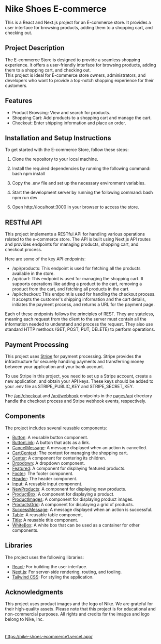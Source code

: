 # Nike Shoes E-commerce 

This is a React and Next.js project for an E-commerce store. It provides a user interface for browsing products, adding them to a shopping cart, and checking out.

## Project Description

The E-commerce Store is designed to provide a seamless shopping experience. It offers a user-friendly interface for browsing products, adding them to a shopping cart, and checking out.  
This project is ideal for E-commerce store owners, administrators, and developers who want to provide a top-notch shopping experience for their customers.

## Features

- Product Browsing: View and search for products.
- Shopping Cart: Add products to a shopping cart and manage the cart.
- Checkout: Enter shipping information and place an order.

## Installation and Setup Instructions

To get started with the E-commerce Store, follow these steps:

1. Clone the repository to your local machine.
2. Install the required dependencies by running the following command:
    bash
    npm install
    
3. Copy the .env file and set up the necessary environment variables.
4. Start the development server by running the following command:
    bash
    npm run dev
    
5. Open http://localhost:3000 in your browser to access the store.

## RESTful API

This project implements a RESTful API for handling various operations related to the e-commerce store. The API is built using Next.js API routes and provides endpoints for managing products, shopping cart, and checkout process.

Here are some of the key API endpoints:

- /api/products: This endpoint is used for fetching all the products available in the store.
- /api/cart: This endpoint is used for managing the shopping cart. It supports operations like adding a product to the cart, removing a product from the cart, and fetching all products in the cart.
- /api/checkout: This endpoint is used for handling the checkout process. It accepts the customer's shipping information and the cart details, initiates the payment process, and returns a URL for the payment page.

Each of these endpoints follows the principles of REST. They are stateless, meaning each request from the client to the server must contain all the information needed to understand and process the request. They also use standard HTTP methods (GET, POST, PUT, DELETE) to perform operations.

## Payment Processing

This project uses [Stripe](https://stripe.com/) for payment processing. Stripe provides the infrastructure for securely handling payments and transferring money between your application and your bank account. 

To use Stripe in this project, you need to set up a Stripe account, create a new application, and obtain your API keys. These keys should be added to your .env file as STRIPE_PUBLIC_KEY and STRIPE_SECRET_KEY.

The [/api/checkout](command:_github.copilot.openSymbolInFile?%5B%22pages%2Fapi%2Fwebhook.js%22%2C%22%2Fapi%2Fcheckout%22%5D "pages/api/webhook.js") and [/api/webhook](command:_github.copilot.openSymbolInFile?%5B%22pages%2Fapi%2Fwebhook.js%22%2C%22%2Fapi%2Fwebhook%22%5D "pages/api/webhook.js") endpoints in the [pages/api](command:_github.copilot.openRelativePath?%5B%22pages%2Fapi%22%5D "pages/api") directory handle the checkout process and Stripe webhook events, respectively.

## Components

The project includes several reusable components:

- [Button](components/Button.js): A reusable button component.
- [ButtonLink](components/ButtonLink.js): A button that acts as a link.
- [CancelMessage](components/CancelMessage.js): A message displayed when an action is cancelled.
- [CartContext](components/CartContext.js): The context for managing the shopping cart.
- [Center](components/Center.js): A component for centering its children.
- [Dropdown](components/Dropdown.js): A dropdown component.
- [Featured](components/Featured.js): A component for displaying featured products.
- [Footer](components/Footer.js): The footer component.
- [Header](components/Header.js): The header component.
- [Input](components/Input.js): A reusable input component.
- [NewProducts](components/NewProducts.js): A component for displaying new products.
- [ProductBox](components/ProductBox.js): A component for displaying a product.
- [ProductImages](components/ProductImages.js): A component for displaying product images.
- [ProductsGrid](components/ProductsGrid.js): A component for displaying a grid of products.
- [SuccessMessage](components/SuccessMessage.js): A message displayed when an action is successful.
- [Table](components/Table.js): A reusable table component.
- [Title](components/Title.js): A reusable title component.
- [WhiteBox](components/WhiteBox.js): A white box that can be used as a container for other components.

## Libraries

The project uses the following libraries:

- [React](https://reactjs.org/): For building the user interface.
- [Next.js](https://nextjs.org/): For server-side rendering, routing, and tooling.
- [Tailwind CSS](https://tailwindcss.com/): For styling the application.

## Acknowledgments

This project uses product images and the logo of Nike. We are grateful for their high-quality assets. Please note that this project is for educational and non-commercial purposes. All rights and credits for the images and logo belong to Nike, Inc.

#
https://nike-shoes-ecommerce1.vercel.app/
